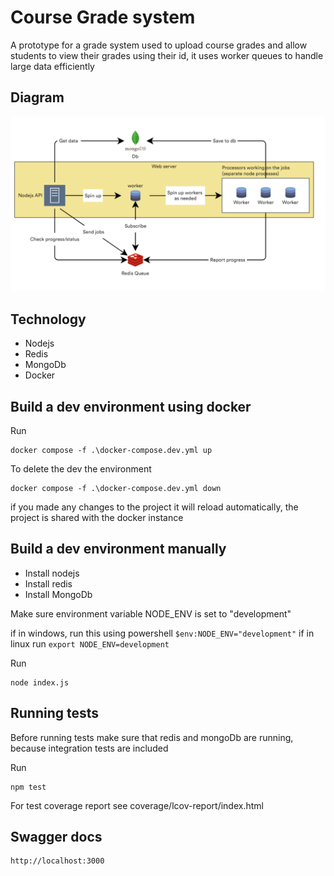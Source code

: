 # Course Grade system

A prototype for a grade system used to upload course grades and allow students to view their grades using their id, it uses worker queues to handle large data efficiently

## Diagram
![img.png](img.png)
## Technology 

- Nodejs
- Redis
- MongoDb
- Docker

## Build a dev environment using docker

Run 
```
docker compose -f .\docker-compose.dev.yml up
```

To delete the dev the environment

```
docker compose -f .\docker-compose.dev.yml down
```

if you made any changes to the project it will reload automatically,
the project is shared with the docker instance

## Build a dev environment manually

- Install nodejs
- Install redis 
- Install MongoDb

Make sure environment variable NODE_ENV is set to "development"

if in windows, run this using powershell ```$env:NODE_ENV="development"```
if in linux run ```export NODE_ENV=development```

Run
```
node index.js
```

## Running tests
Before running tests make sure that redis and mongoDb are running, because integration tests are included

Run
```
npm test
```

For test coverage report 
see coverage/lcov-report/index.html

## Swagger docs
```
http://localhost:3000
```

